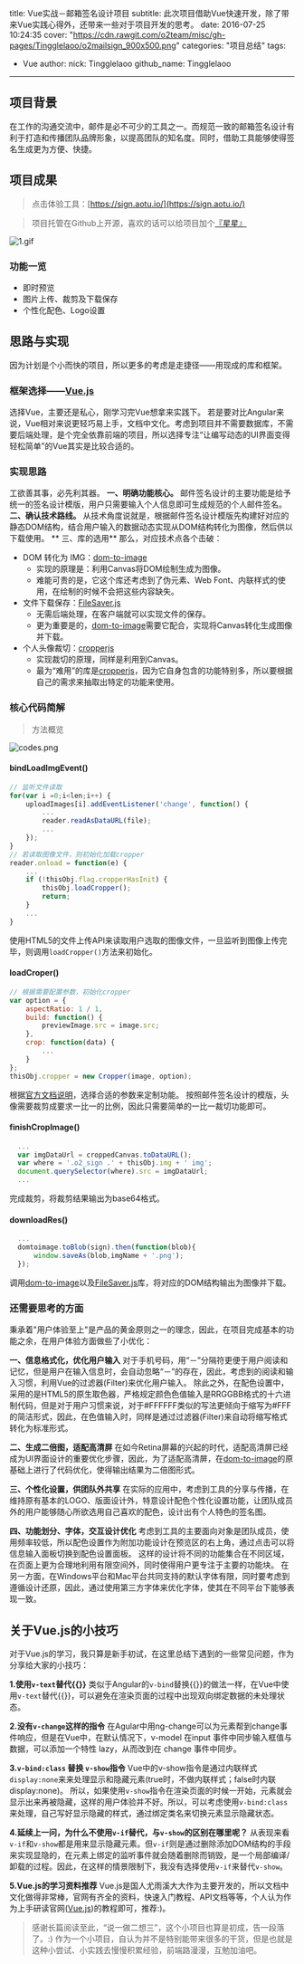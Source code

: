 title: Vue实战－邮箱签名设计项目
subtitle: 此次项目借助Vue快速开发，除了带来Vue实践心得外，还带来一些对于项目开发的思考。
date: 2016-07-25 10:24:35
cover: "https://cdn.rawgit.com/o2team/misc/gh-pages/Tingglelaoo/o2mailsign_900x500.png"
categories: "项目总结"
tags:
- Vue
author:
    nick: Tingglelaoo
    github_name: Tingglelaoo

---

<!-- more -->

## 项目背景
  在工作的沟通交流中，邮件是必不可少的工具之一。而规范一致的邮箱签名设计有利于打造和传播团队品牌形象，以提高团队的知名度。同时，借助工具能够使得签名生成更为方便、快捷。

## 项目成果
>点击体验工具：[https://sign.aotu.io/](https://sign.aotu.io/)

>项目托管在Github上开源，喜欢的话可以给项目加个[『星星』](https://github.com/o2team/sign/tree/master)

![1.gif](https://cdn.rawgit.com/o2team/misc/gh-pages/Tingglelaoo/sign.gif)

### 功能一览
  - 即时预览
  - 图片上传、裁剪及下载保存
  - 个性化配色、Logo设置

## 思路与实现
  因为计划是个小而快的项目，所以更多的考虑是走捷径——用现成的库和框架。
### 框架选择——[Vue.js](http://cn.vuejs.org/)
  选择Vue，主要还是私心，刚学习完Vue想拿来实践下。
  若是要对比Angular来说，Vue相对来说更轻巧易上手，文档中文化。考虑到项目并不需要数据库，不需要后端处理，是个完全依靠前端的项目，所以选择专注“让编写动态的UI界面变得轻松简单”的Vue其实是比较合适的。
### 实现思路
  工欲善其事，必先利其器。
  **一、明确功能核心。**
  邮件签名设计的主要功能是给予统一的签名设计模版，用户只需要输入个人信息即可生成规范的个人邮件签名。
  **二、确认技术路线。**
  从技术角度说就是，根据邮件签名设计模版先构建好对应的静态DOM结构，结合用户输入的数据动态实现从DOM结构转化为图像，然后供以下载使用。
 ** 三、库的选用**
  那么，对应技术点各个击破：
  - DOM 转化为 IMG：[dom-to-image](https://github.com/tsayen/dom-to-image)
    - 实现的原理是：利用Canvas将DOM绘制生成为图像。
    - 难能可贵的是，它这个库还考虑到了伪元素、Web Font、内联样式的使用，在绘制的时候不会把这些内容缺失。
  - 文件下载保存：[FileSaver.js](https://github.com/eligrey/FileSaver.js)
    - 无需后端处理，在客户端就可以实现文件的保存。
    - 更为重要是的，[dom-to-image](https://github.com/tsayen/dom-to-image)需要它配合，实现将Canvas转化生成图像并下载。
  - 个人头像裁切：[cropperjs](https://github.com/fengyuanchen/cropperjs)
    - 实现裁切的原理，同样是利用到Canvas。
    - 最为“难用”的库是[cropperjs](https://github.com/fengyuanchen/cropperjs)，因为它自身包含的功能特别多，所以要根据自己的需求来抽取出特定的功能来使用。

### 核心代码简解

> 方法概览

![codes.png](https://cdn.rawgit.com/o2team/misc/gh-pages/Tingglelaoo/codes.jpg)

#### bindLoadImgEvent()
```javascript
// 监听文件读取
for(var i =0;i<len;i++) {
    uploadImages[i].addEventListener('change', function() {
        ...
        reader.readAsDataURL(file);
        ...
    });
}
// 若读取图像文件，则初始化加载cropper
reader.onload = function(e) {
    ...
    if (!thisObj.flag.cropperHasInit) {
        thisObj.loadCropper();
        return;
    }
    ...
}
```
使用HTML5的文件上传API来读取用户选取的图像文件，一旦监听到图像上传完毕，则调用`loadCropper()`方法来初始化。


#### loadCroper()
```javascript
// 根据需要配置参数，初始化cropper
var option = {
    aspectRatio: 1 / 1,
    build: function() {
        previewImage.src = image.src;
    },
    crop: function(data) {
        ...
    }
};
thisObj.cropper = new Cropper(image, option);
```
根据[官方文档说明](https://github.com/fengyuanchen/cropperjs/blob/master/README.md)，选择合适的参数来定制功能。
按照邮件签名设计的模版，头像需要裁剪成要求一比一的比例，因此只需要简单的一比一裁切功能即可。


#### finishCropImage()
```javascript
  ...
  var imgDataUrl = croppedCanvas.toDataURL();
  var where = '.o2_sign .' + thisObj.img + ' img';
  document.querySelector(where).src = imgDataUrl;
  ...
```
完成裁剪，将裁剪结果输出为base64格式。

#### downloadRes()
```javascript
  ...
  domtoimage.toBlob(sign).then(function(blob){ 
      window.saveAs(blob,imgName + '.png');
  });

```
调用[dom-to-image](https://github.com/tsayen/dom-to-image)以及[FileSaver.js](https://github.com/eligrey/FileSaver.js)库，将对应的DOM结构输出为图像并下载。

### 还需要思考的方面
  秉承着"用户体验至上"是产品的黄金原则之一的理念，因此，在项目完成基本的功能之余，在用户体验方面做些了小优化：

**一、信息格式化，优化用户输入**
  对于手机号码，用“－”分隔符更便于用户阅读和记忆，但是用户在输入信息时，会自动忽略“－”的存在，因此，考虑到的阅读和输入习惯，利用Vue的过滤器(Filter)来优化用户输入。
  除此之外，在配色设置中，采用的是HTML5的原生取色器，严格规定颜色色值输入是RRGGBB格式的十六进制代码，但是对于用户习惯来说，对于#FFFFFF类似的写法更倾向于缩写为#FFF的简洁形式，因此，在色值输入时，同样是通过过滤器(Filter)来自动将缩写格式转化为标准形式。
  
**二、生成二倍图，适配高清屏**
在如今Retina屏幕的兴起的时代，适配高清屏已经成为UI界面设计的重要优化步骤，因此，为了适配高清屏，在[dom-to-image](https://github.com/tsayen/dom-to-image)的原基础上进行了代码优化，使得输出结果为二倍图形式。

**三、个性化设置，供团队外共享**
在实际的应用中，考虑到工具的分享与传播，在维持原有基本的LOGO、版面设计外，特意设计配色个性化设置功能，让团队成员外的用户能够随心所欲选用自己喜欢的配色，设计出有个人特色的签名图。

**四、功能划分、字体，交互设计优化**
考虑到工具的主要面向对象是团队成员，使用频率较低，所以配色设置作为附加功能设计在预览区的右上角，通过点击可以将信息输入面板切换到配色设置面板。
这样的设计将不同的功能集合在不同区域，在页面上更为合理地利用有限空间外，同时使得用户更专注于主要的功能块。
在另一方面，在Windows平台和Mac平台共同支持的默认字体有限，同时要考虑到遵循设计还原，因此，通过使用第三方字体来优化字体，使其在不同平台下能够表现一致。


## 关于Vue.js的小技巧
对于Vue.js的学习，我只算是新手初试，在这里总结下遇到的一些常见问题，作为分享给大家的小技巧：

**1.使用`v-text`替代&#123;&#123;&#125;&#125;**
类似于Angular的`v-bind`替换&#123;&#123;&#125;&#125;的做法一样，在Vue中使用`v-text`替代&#123;&#123;&#125;&#125;，可以避免在渲染页面的过程中出现双向绑定数据的未处理状态。

**2.没有`v-change`这样的指令**
在Agular中用ng-change可以为元素帮到change事件响应，但是在Vue中，在默认情况下，v-model 在input 事件中同步输入框值与数据，可以添加一个特性 lazy，从而改到在 change 事件中同步。

**3.`v-bind:class` 替换 `v-show`指令**
Vue中的v-show指令是通过内联样式`display:none`来来处理显示和隐藏元素(true时，不做内联样式；false时内联display:none)。
所以，如果使用`v-show`指令在渲染页面的时候一开始，元素就会显示出来再被隐藏，这样的用户体验并不好。所以，可以考虑使用`v-bind:class` 来处理，自己写好显示隐藏的样式，通过绑定类名来切换元素显示隐藏状态。

**4.延续上一问，为什么不使用`v-if`替代，与`v-show`的区别在哪里呢？**
从表现来看`v-if`和`v-show`都是用来显示隐藏元素。但`v-if`则是通过删除添加DOM结构的手段来实现显隐的，在元素上绑定的监听事件就会随着删除而销毁，是一个局部编译/卸载的过程。因此，在这样的情景限制下，我没有选择使用`v-if`来替代`v-show`。

**5.Vue.js的学习资料推荐**
Vue.js是国人尤雨溪大大作为主要开发的，所以文档中文化做得非常棒，官网有齐全的资料，快速入门教程、API文档等等，个人认为作为上手研读官网([Vue.js](http://cn.vuejs.org/guide/))的教程即可，推荐:)。


>  感谢长篇阅读至此，“说一做二想三”，这个小项目也算是初成，告一段落了。:)
作为一个小项目，自认为并不是特别能带来很多的干货，但是也就是这种小尝试、小实践去慢慢积累经验，前端路漫漫，互勉加油吧。






  
